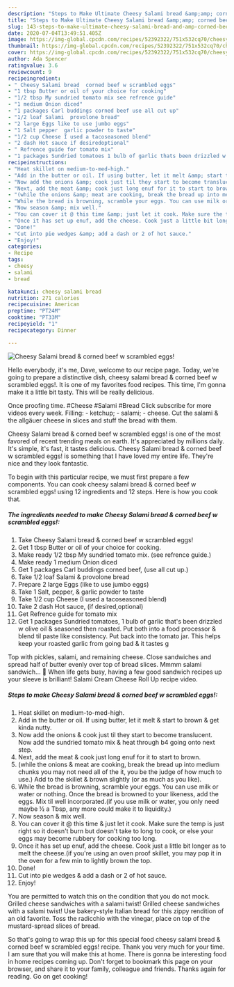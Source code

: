 ```yaml
---
description: "Steps to Make Ultimate Cheesy Salami bread &amp;amp; corned beef w scrambled eggs!"
title: "Steps to Make Ultimate Cheesy Salami bread &amp;amp; corned beef w scrambled eggs!"
slug: 143-steps-to-make-ultimate-cheesy-salami-bread-and-amp-corned-beef-w-scrambled-eggs
date: 2020-07-04T13:49:51.405Z
image: https://img-global.cpcdn.com/recipes/52392322/751x532cq70/cheesy-salami-bread-corned-beef-w-scrambled-eggs-recipe-main-photo.jpg
thumbnail: https://img-global.cpcdn.com/recipes/52392322/751x532cq70/cheesy-salami-bread-corned-beef-w-scrambled-eggs-recipe-main-photo.jpg
cover: https://img-global.cpcdn.com/recipes/52392322/751x532cq70/cheesy-salami-bread-corned-beef-w-scrambled-eggs-recipe-main-photo.jpg
author: Ada Spencer
ratingvalue: 3.6
reviewcount: 9
recipeingredient:
- " Cheesy Salami bread  corned beef w scrambled eggs"
- "1 tbsp Butter or oil of your choice for cooking"
- "1/2 tbsp My sundried tomato mix see refrence guide"
- "1 medium Onion diced"
- "1 packages Carl buddings corned beef use all cut up"
- "1/2 loaf Salami  provolone bread"
- "2 large Eggs like to use jumbo eggs"
- "1 Salt pepper  garlic powder to taste"
- "1/2 cup Cheese I used a tacoseasoned blend"
- "2 dash Hot sauce if desiredoptional"
- " Refrence guide for tomato mix"
- "1 packages Sundried tomatoes 1 bulb of garlic thats been drizzled w olive oil  seasoned then roasted Put both into a food processor  blend til paste like consistency Put back into the tomato jar This helps keep your roasted garlic from going bad  it tastes g"
recipeinstructions:
- "Heat skillet on medium-to-med-high."
- "Add in the butter or oil. If using butter, let it melt &amp; start to brown &amp; get kinda nutty."
- "Now add the onions &amp; cook just til they start to become translucent. Now add the sundried tomato mix &amp; heat through b4 going onto next step."
- "Next, add the meat &amp; cook just long enuf for it to start to brown."
- "(while the onions &amp; meat are cooking, break the bread up into medium chunks you may not need all of the it, you be the judge of how much to use.) Add to the skillet &amp; brown slightly (or as much as you like)."
- "While the bread is browning, scramble your eggs. You can use milk or water or nothing. Once the bread is browned to your likeness, add the eggs. Mix til well incorporated.(if you use milk or water, you only need maybe ½ a Tbsp, any more could make it to liquidity.)"
- "Now season &amp; mix well."
- "You can cover it @ this time &amp; just let it cook. Make sure the temp is just right so it doesn&#39;t burn but doesn&#39;t take to long to cook, or else your eggs may become rubbery for cooking too long."
- "Once it has set up enuf, add the cheese. Cook just a little bit longer as to melt the cheese.(if you&#39;re using an oven proof skillet, you may pop it in the oven for a few min to lightly brown the top."
- "Done!"
- "Cut into pie wedges &amp; add a dash or 2 of hot sauce."
- "Enjoy!"
categories:
- Recipe
tags:
- cheesy
- salami
- bread

katakunci: cheesy salami bread 
nutrition: 271 calories
recipecuisine: American
preptime: "PT24M"
cooktime: "PT33M"
recipeyield: "1"
recipecategory: Dinner

---
```



![Cheesy Salami bread &amp; corned beef w scrambled eggs!](https://img-global.cpcdn.com/recipes/52392322/751x532cq70/cheesy-salami-bread-corned-beef-w-scrambled-eggs-recipe-main-photo.jpg)

Hello everybody, it's me, Dave, welcome to our recipe page. Today, we're going to prepare a distinctive dish, cheesy salami bread &amp; corned beef w scrambled eggs!. It is one of my favorites food recipes. This time, I'm gonna make it a little bit tasty. This will be really delicious.

Once proofing time. #Cheese #Salami #Bread Click subscribe for more videos every week. Filling: - ketchup; - salami; - cheese. Cut the salami &amp; the allgäuer cheese in slices and stuff the bread with them.

Cheesy Salami bread &amp; corned beef w scrambled eggs! is one of the most favored of recent trending meals on earth. It's appreciated by millions daily. It's simple, it's fast, it tastes delicious. Cheesy Salami bread &amp; corned beef w scrambled eggs! is something that I have loved my entire life. They're nice and they look fantastic.


To begin with this particular recipe, we must first prepare a few components. You can cook cheesy salami bread &amp; corned beef w scrambled eggs! using 12 ingredients and 12 steps. Here is how you cook that.

<!--inarticleads1-->

##### The ingredients needed to make Cheesy Salami bread &amp; corned beef w scrambled eggs!:

1. Take  Cheesy Salami bread &amp; corned beef w scrambled eggs!
1. Get 1 tbsp Butter or oil of your choice for cooking.
1. Make ready 1/2 tbsp My sundried tomato mix. (see refrence guide.)
1. Make ready 1 medium Onion diced
1. Get 1 packages Carl buddings corned beef, (use all cut up.)
1. Take 1/2 loaf Salami &amp; provolone bread
1. Prepare 2 large Eggs (like to use jumbo eggs)
1. Take 1 Salt, pepper, &amp; garlic powder to taste
1. Take 1/2 cup Cheese (I used a tacoseasoned blend)
1. Take 2 dash Hot sauce, (if desired,optional)
1. Get  Refrence guide for tomato mix
1. Get 1 packages Sundried tomatoes, 1 bulb of garlic that&#39;s been drizzled w olive oil &amp; seasoned then roasted. Put both into a food processor &amp; blend til paste like consistency. Put back into the tomato jar. This helps keep your roasted garlic from going bad &amp; it tastes g


Top with pickles, salami, and remaining cheese. Close sandwiches and spread half of butter evenly over top of bread slices. Mmmm salami sandwich… 🙂 When life gets busy, having a few good sandwich recipes up your sleeve is brilliant! Salami Cream Cheese Roll Up recipe video. 

<!--inarticleads2-->

##### Steps to make Cheesy Salami bread &amp; corned beef w scrambled eggs!:

1. Heat skillet on medium-to-med-high.
1. Add in the butter or oil. If using butter, let it melt &amp; start to brown &amp; get kinda nutty.
1. Now add the onions &amp; cook just til they start to become translucent. Now add the sundried tomato mix &amp; heat through b4 going onto next step.
1. Next, add the meat &amp; cook just long enuf for it to start to brown.
1. (while the onions &amp; meat are cooking, break the bread up into medium chunks you may not need all of the it, you be the judge of how much to use.) Add to the skillet &amp; brown slightly (or as much as you like).
1. While the bread is browning, scramble your eggs. You can use milk or water or nothing. Once the bread is browned to your likeness, add the eggs. Mix til well incorporated.(if you use milk or water, you only need maybe ½ a Tbsp, any more could make it to liquidity.)
1. Now season &amp; mix well.
1. You can cover it @ this time &amp; just let it cook. Make sure the temp is just right so it doesn&#39;t burn but doesn&#39;t take to long to cook, or else your eggs may become rubbery for cooking too long.
1. Once it has set up enuf, add the cheese. Cook just a little bit longer as to melt the cheese.(if you&#39;re using an oven proof skillet, you may pop it in the oven for a few min to lightly brown the top.
1. Done!
1. Cut into pie wedges &amp; add a dash or 2 of hot sauce.
1. Enjoy!


You are permitted to watch this on the condition that you do not mock. Grilled cheese sandwiches with a salami twist! Grilled cheese sandwiches with a salami twist! Use bakery-style Italian bread for this zippy rendition of an old favorite. Toss the radicchio with the vinegar, place on top of the mustard-spread slices of bread. 

So that's going to wrap this up for this special food cheesy salami bread &amp; corned beef w scrambled eggs! recipe. Thank you very much for your time. I am sure that you will make this at home. There is gonna be interesting food in home recipes coming up. Don't forget to bookmark this page on your browser, and share it to your family, colleague and friends. Thanks again for reading. Go on get cooking!
